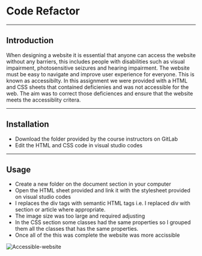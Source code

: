 # Code Refactor

___
## Introduction


When designing a website it is essential that anyone can access the website without any barriers, this includes people with disabilities such as visual impairment, photosensitive seizures and hearing impairment. The website must be easy to navigate and improve user experience for everyone. This is known as accessibilty. In this assignment we were provided with a HTML and CSS sheets that contained deficienies and was not accessible for the web. The aim was to correct those deficiences and ensure that the website meets the accessiblity critera. 

___
## Installation

* Download the folder provided by the course instructors on GitLab
* Edit the HTML and CSS code in visual studio codes

___



## Usage
* Create a new folder on the document section in your computer
* Open the HTML sheet provided and link it with the stylesheet provided on visual studio codes
* I replaces the div tags with semantic HTML tags i.e. I replaced div with section or article where appropriate.
* The image size was too large and required adjusting
* In the CSS section some classes had the same properties so I grouped them all the classes that has the same properties. 
* Once all of the this was complete the website was more accissible

![Accessible-website](accesibilty-01.jpg)





